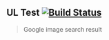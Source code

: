 ## UL Test [![Build Status](https://secure.travis-ci.org/samarpanda/ul-test.svg?branch=master)](http://travis-ci.org/samarpanda/ul-test)

> Google image search result

